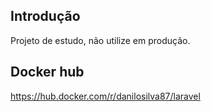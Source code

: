 ## Introdução

Projeto de estudo, não utilize em produção.

## Docker hub

https://hub.docker.com/r/danilosilva87/laravel

